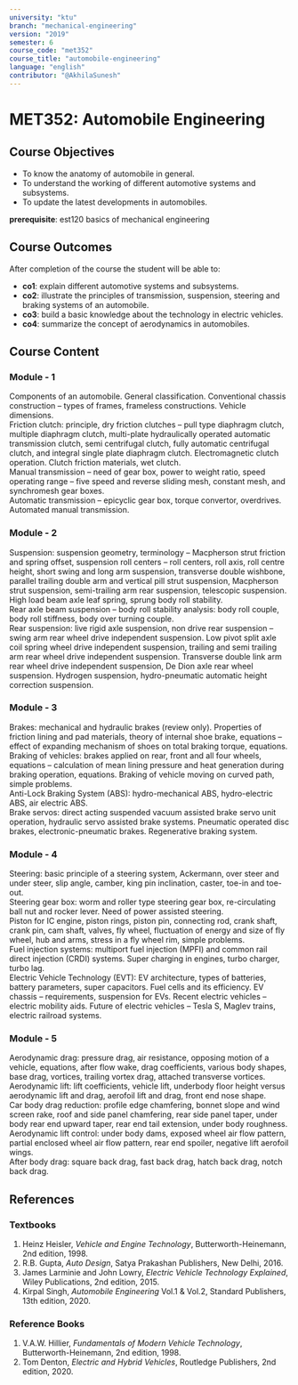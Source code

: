 ```yaml
---
university: "ktu"
branch: "mechanical-engineering"
version: "2019"
semester: 6
course_code: "met352"
course_title: "automobile-engineering"
language: "english"
contributor: "@AkhilaSunesh"
---
```


# MET352: Automobile Engineering

## Course Objectives  

- To know the anatomy of automobile in general.  
- To understand the working of different automotive systems and subsystems.  
- To update the latest developments in automobiles.  

**prerequisite**: est120 basics of mechanical engineering  

## Course Outcomes  

After completion of the course the student will be able to:  

- **co1**: explain different automotive systems and subsystems.  
- **co2**: illustrate the principles of transmission, suspension, steering and braking systems of an automobile.  
- **co3**: build a basic knowledge about the technology in electric vehicles.  
- **co4**: summarize the concept of aerodynamics in automobiles.  

## Course Content  

### Module - 1  
Components of an automobile. General classification. Conventional chassis construction – types of frames, frameless constructions. Vehicle dimensions.  
Friction clutch: principle, dry friction clutches – pull type diaphragm clutch, multiple diaphragm clutch, multi-plate hydraulically operated automatic transmission clutch, semi centrifugal clutch, fully automatic centrifugal clutch, and integral single plate diaphragm clutch. Electromagnetic clutch operation. Clutch friction materials, wet clutch.  
Manual transmission – need of gear box, power to weight ratio, speed operating range – five speed and reverse sliding mesh, constant mesh, and synchromesh gear boxes.  
Automatic transmission – epicyclic gear box, torque convertor, overdrives. Automated manual transmission.  

### Module - 2  
Suspension: suspension geometry, terminology – Macpherson strut friction and spring offset, suspension roll centers – roll centers, roll axis, roll centre height, short swing and long arm suspension, transverse double wishbone, parallel trailing double arm and vertical pill strut suspension, Macpherson strut suspension, semi-trailing arm rear suspension, telescopic suspension. High load beam axle leaf spring, sprung body roll stability.  
Rear axle beam suspension – body roll stability analysis: body roll couple, body roll stiffness, body over turning couple.  
Rear suspension: live rigid axle suspension, non drive rear suspension – swing arm rear wheel drive independent suspension. Low pivot split axle coil spring wheel drive independent suspension, trailing and semi trailing arm rear wheel drive independent suspension. Transverse double link arm rear wheel drive independent suspension, De Dion axle rear wheel suspension. Hydrogen suspension, hydro-pneumatic automatic height correction suspension.  

### Module - 3  
Brakes: mechanical and hydraulic brakes (review only). Properties of friction lining and pad materials, theory of internal shoe brake, equations – effect of expanding mechanism of shoes on total braking torque, equations.  
Braking of vehicles: brakes applied on rear, front and all four wheels, equations – calculation of mean lining pressure and heat generation during braking operation, equations. Braking of vehicle moving on curved path, simple problems.  
Anti-Lock Braking System (ABS): hydro-mechanical ABS, hydro-electric ABS, air electric ABS.  
Brake servos: direct acting suspended vacuum assisted brake servo unit operation, hydraulic servo assisted brake systems. Pneumatic operated disc brakes, electronic-pneumatic brakes. Regenerative braking system.  

### Module - 4  
Steering: basic principle of a steering system, Ackermann, over steer and under steer, slip angle, camber, king pin inclination, caster, toe-in and toe-out.  
Steering gear box: worm and roller type steering gear box, re-circulating ball nut and rocker lever. Need of power assisted steering.  
Piston for IC engine, piston rings, piston pin, connecting rod, crank shaft, crank pin, cam shaft, valves, fly wheel, fluctuation of energy and size of fly wheel, hub and arms, stress in a fly wheel rim, simple problems.  
Fuel injection systems: multiport fuel injection (MPFI) and common rail direct injection (CRDI) systems. Super charging in engines, turbo charger, turbo lag.  
Electric Vehicle Technology (EVT): EV architecture, types of batteries, battery parameters, super capacitors. Fuel cells and its efficiency. EV chassis – requirements, suspension for EVs. Recent electric vehicles – electric mobility aids. Future of electric vehicles – Tesla S, Maglev trains, electric railroad systems.  

### Module - 5  
Aerodynamic drag: pressure drag, air resistance, opposing motion of a vehicle, equations, after flow wake, drag coefficients, various body shapes, base drag, vortices, trailing vortex drag, attached transverse vortices.  
Aerodynamic lift: lift coefficients, vehicle lift, underbody floor height versus aerodynamic lift and drag, aerofoil lift and drag, front end nose shape.  
Car body drag reduction: profile edge chamfering, bonnet slope and wind screen rake, roof and side panel chamfering, rear side panel taper, under body rear end upward taper, rear end tail extension, under body roughness.  
Aerodynamic lift control: under body dams, exposed wheel air flow pattern, partial enclosed wheel air flow pattern, rear end spoiler, negative lift aerofoil wings.  
After body drag: square back drag, fast back drag, hatch back drag, notch back drag.  

## References  

### Textbooks  
1. Heinz Heisler, *Vehicle and Engine Technology*, Butterworth-Heinemann, 2nd edition, 1998.  
2. R.B. Gupta, *Auto Design*, Satya Prakashan Publishers, New Delhi, 2016.  
3. James Larminie and John Lowry, *Electric Vehicle Technology Explained*, Wiley Publications, 2nd edition, 2015.  
4. Kirpal Singh, *Automobile Engineering* Vol.1 & Vol.2, Standard Publishers, 13th edition, 2020.  

### Reference Books  
1. V.A.W. Hillier, *Fundamentals of Modern Vehicle Technology*, Butterworth-Heinemann, 2nd edition, 1998.  
2. Tom Denton, *Electric and Hybrid Vehicles*, Routledge Publishers, 2nd edition, 2020.  
